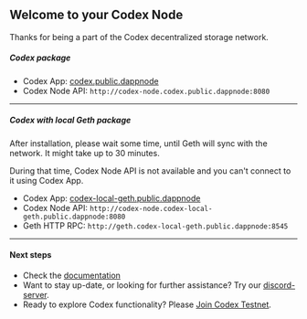 ## Welcome to your Codex Node

Thanks for being a part of the Codex decentralized storage network.

##### Codex package

 * Codex App: [codex.public.dappnode](http://codex.public.dappnode)
 * Codex Node API: `http://codex-node.codex.public.dappnode:8080`

----

##### Codex with local Geth package

 After installation, please wait some time, until Geth will sync with the network. It might take up to 30 minutes.

 During that time, Codex Node API is not available and you can't connect to it using Codex App.

 * Codex App: [codex-local-geth.public.dappnode](http://codex-local-geth.public.dappnode)
 * Codex Node API: `http://codex-node.codex-local-geth.public.dappnode:8080`
 * Geth HTTP RPC: `http://geth.codex-local-geth.public.dappnode:8545`

----

#### Next steps

 * Check the [documentation](https://docs.codex.storage)
 * Want to stay up-date, or looking for further assistance? Try our [discord-server](https://discord.gg/codex-storage).
 * Ready to explore Codex functionality? Please [Join Codex Testnet](https://docs.codex.storage/networks/testnet).
